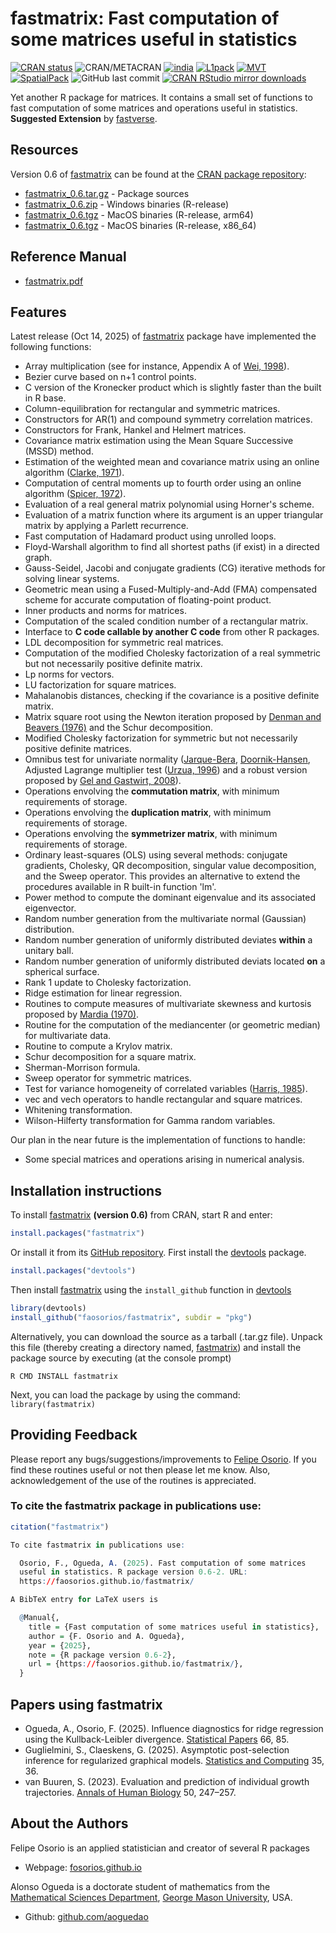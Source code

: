 # fastmatrix: Fast computation of some matrices useful in statistics

[![CRAN status](http://www.r-pkg.org/badges/version/fastmatrix)](https://cran.r-project.org/package=fastmatrix)
![CRAN/METACRAN](https://img.shields.io/cran/l/fastmatrix?color=informational)
[![india](https://img.shields.io/badge/Support-india-orange)](https://cran.r-project.org/package=india)
[![L1pack](https://img.shields.io/badge/Support-L1pack-orange)](https://cran.r-project.org/package=L1pack)
[![MVT](https://img.shields.io/badge/Support-MVT-orange)](https://cran.r-project.org/package=MVT)
[![SpatialPack](https://img.shields.io/badge/Support-SpatialPack-orange)](https://cran.r-project.org/package=SpatialPack)
![GitHub last commit](https://img.shields.io/github/last-commit/faosorios/fastmatrix)
[![CRAN RStudio mirror downloads](http://cranlogs.r-pkg.org/badges/fastmatrix)](https://cran.r-project.org/package=fastmatrix)

Yet another R package for matrices. It contains a small set of functions to fast computation of some matrices and operations useful in statistics. **Suggested Extension** by [fastverse](https://fastverse.github.io/fastverse/).

## Resources

Version 0.6 of [fastmatrix](https://github.com/faosorios/fastmatrix) can be found at the [CRAN package repository](https://cran.r-project.org/package=fastmatrix):

* [fastmatrix_0.6.tar.gz](https://cran.r-project.org/src/contrib/fastmatrix_0.6.tar.gz) - Package sources
* [fastmatrix_0.6.zip](https://cran.r-project.org/bin/windows/contrib/4.5/fastmatrix_0.6.zip) - Windows binaries (R-release)
* [fastmatrix_0.6.tgz](https://cran.r-project.org/bin/macosx/big-sur-arm64/contrib/4.5/fastmatrix_0.6.tgz) - MacOS binaries (R-release, arm64)
* [fastmatrix_0.6.tgz](https://cran.r-project.org/bin/macosx/big-sur-x86_64/contrib/4.5/fastmatrix_0.6.tgz) - MacOS binaries (R-release, x86_64)

## Reference Manual

* [fastmatrix.pdf](https://cran.r-project.org/web/packages/fastmatrix/fastmatrix.pdf)

## Features

Latest release (Oct 14, 2025) of [fastmatrix](https://github.com/faosorios/fastmatrix) package have implemented the following functions:
* Array multiplication (see for instance, Appendix A of [Wei, 1998](https://link.springer.com/book/9789813083295)).
* Bezier curve based on n+1 control points.
* C version of the Kronecker product which is slightly faster than the built in R base.
* Column-equilibration for rectangular and symmetric matrices.
* Constructors for AR(1) and compound symmetry correlation matrices.
* Constructors for Frank, Hankel and Helmert matrices.
* Covariance matrix estimation using the Mean Square Successive (MSSD) method.
* Estimation of the weighted mean and covariance matrix using an online algorithm ([Clarke, 1971](https://doi.org/10.2307/2346477)).
* Computation of central moments up to fourth order using an online algorithm ([Spicer, 1972](https://doi.org/10.2307/2346477)).
* Evaluation of a real general matrix polynomial using Horner's scheme.
* Evaluation of a matrix function where its argument is an upper triangular matrix by applying a Parlett recurrence.
* Fast computation of Hadamard product using unrolled loops.
* Floyd-Warshall algorithm to find all shortest paths (if exist) in a directed graph.
* Gauss-Seidel, Jacobi and conjugate gradients (CG) iterative methods for solving linear systems.
* Geometric mean using a Fused-Multiply-and-Add (FMA) compensated scheme for accurate computation of floating-point product.
* Inner products and norms for matrices.
* Computation of the scaled condition number of a rectangular matrix.
* Interface to **C code callable by another C code** from other R packages.
* LDL decomposition for symmetric real matrices.
* Computation of the modified Cholesky factorization of a real symmetric but not necessarily positive definite matrix.
* Lp norms for vectors.
* LU factorization for square matrices.
* Mahalanobis distances, checking if the covariance is a positive definite matrix.
* Matrix square root using the Newton iteration proposed by [Denman and Beavers (1976)](https://doi.org/10.1016/0096-3003(76)90020-5) and the Schur decomposition.
* Modified Cholesky factorization for symmetric but not necessarily positive definite matrices.
* Omnibus test for univariate normality ([Jarque-Bera](https://doi.org/10.1016/0165-1765(80)90024-5), [Doornik-Hansen](https://doi.org/10.1111/j.1468-0084.2008.00537.x), Adjusted Lagrange multiplier test ([Urzua, 1996](https://doi.org/10.1016/S0165-1765(96)00923-8)) and a robust version proposed by [Gel and Gastwirt, 2008](https://doi.org/10.1016/j.econlet.2007.05.022)).
* Operations envolving the **commutation matrix**, with minimum requirements of storage.
* Operations envolving the **duplication matrix**, with minimum requirements of storage.
* Operations envolving the **symmetrizer matrix**, with minimum requirements of storage.
* Ordinary least-squares (OLS) using several methods: conjugate gradients, Cholesky, QR decomposition, singular value decomposition, and the Sweep operator. This provides an alternative to extend the procedures available in R built-in function 'lm'.
* Power method to compute the dominant eigenvalue and its associated eigenvector.
* Random number generation from the multivariate normal (Gaussian) distribution.
* Random number generation of uniformly distributed deviates **within** a unitary ball.
* Random number generation of uniformly distributed deviats located **on** a spherical surface.
* Rank 1 update to Cholesky factorization.
* Ridge estimation for linear regression.
* Routines to compute measures of multivariate skewness and kurtosis proposed by [Mardia (1970)](https://doi.org/10.2307/2346576).
* Routine for the computation of the mediancenter (or geometric median) for multivariate data.
* Routine to compute a Krylov matrix.
* Schur decomposition for a square matrix.
* Sherman-Morrison formula.
* Sweep operator for symmetric matrices.
* Test for variance homogeneity of correlated variables ([Harris, 1985](https://doi.org/10.1093/biomet/72.1.103)).
* vec and vech operators to handle rectangular and square matrices.
* Whitening transformation.
* Wilson-Hilferty transformation for Gamma random variables.

Our plan in the near future is the implementation of functions to handle:
* Some special matrices and operations arising in numerical analysis.

## Installation instructions

To install [fastmatrix](https://github.com/faosorios/fastmatrix) **(version 0.6)** from CRAN, start R and enter:
```r
install.packages("fastmatrix")
```

Or install it from its [GitHub repository](https://github.com/faosorios/fastmatrix). First install the [devtools](https://devtools.r-lib.org/) package.
```r
install.packages("devtools")
```

Then install [fastmatrix](https://github.com/faosorios/fastmatrix) using the `install_github` function in [devtools](https://devtools.r-lib.org/)
```r
library(devtools)
install_github("faosorios/fastmatrix", subdir = "pkg")
```

Alternatively, you can download the source as a tarball (.tar.gz file). Unpack this file (thereby creating a directory named, [fastmatrix](https://github.com/faosorios/fastmatrix)) and install the package source by executing (at the console prompt)
```
R CMD INSTALL fastmatrix
```

Next, you can load the package by using the command: `library(fastmatrix)`

## Providing Feedback

Please report any bugs/suggestions/improvements to [Felipe Osorio](https://faosorios.github.io/). If you find these routines useful or not then please let me know. Also, acknowledgement of the use of the routines is appreciated.

### To cite the fastmatrix package in publications use:
``` r
citation("fastmatrix")

To cite fastmatrix in publications use:

  Osorio, F., Ogueda, A. (2025). Fast computation of some matrices
  useful in statistics. R package version 0.6-2. URL:
  https://faosorios.github.io/fastmatrix/

A BibTeX entry for LaTeX users is

  @Manual{,
    title = {Fast computation of some matrices useful in statistics},
    author = {F. Osorio and A. Ogueda},
    year = {2025},
    note = {R package version 0.6-2},
    url = {https://faosorios.github.io/fastmatrix/},
  }
```
## Papers using fastmatrix
- Ogueda, A., Osorio, F. (2025). Influence diagnostics for ridge regression using the Kullback-Leibler divergence. [Statistical Papers](https://doi.org/10.1007/s00362-025-01701-1) 66, 85.
- Guglielmini, S., Claeskens, G. (2025). Asymptotic post-selection inference for regularized graphical models. [Statistics and Computing](https://doi.org/10.1007/s11222-025-10564-3) 35, 36.
- van Buuren, S. (2023). Evaluation and prediction of individual growth trajectories. [Annals of Human Biology](https://doi.org/10.1080/03014460.2023.2190619) 50, 247–257.

## About the Authors

Felipe Osorio is an applied statistician and creator of several R packages
* Webpage: [fosorios.github.io](https://faosorios.github.io/)

Alonso Ogueda is a doctorate student of mathematics from the [Mathematical Sciences Department](https://catalog.gmu.edu/colleges-schools/science/mathematical-sciences/), [George Mason University](https://www2.gmu.edu/), USA.
* Github: [github.com/aoguedao](https://github.com/aoguedao)
